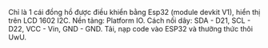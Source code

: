 Chỉ là 1 cái đồng hồ được điều khiển bằng Esp32 (module devkit V1), hiển thị trên LCD 1602 I2C.
Nền tảng: Platform IO.
Cách nối dây: SDA - D21, SCL - D22, VCC - Vin, GND - GND.
Tải, nạp code vào ESP32 và thưởng thức thôi UwU.
